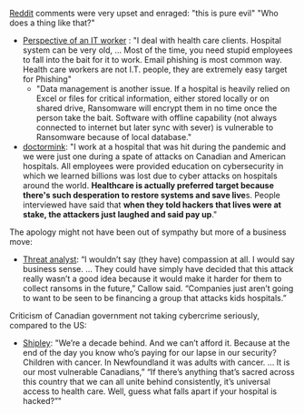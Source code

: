 [Reddit](https://www.reddit.com/r/toronto/comments/zsv4no/sickkids_hit_by_ransomware_attack/) comments were very upset and enraged: "this is pure evil" "Who does a thing like that?"
- [Perspective of an IT worker](https://www.reddit.com/r/toronto/comments/zsv4no/comment/j1dj1p7/?utm_source=share&utm_medium=web3x&utm_name=web3xcss&utm_term=1&utm_content=share_button) : "I deal with health care clients. Hospital system can be very old, ... Most of the time, you need stupid employees to fall into the bait for it to work. Email phishing is most common way. Health care workers are not I.T. people, they are extremely easy target for Phishing" 
	- "Data management is another issue. If a hospital is heavily relied on Excel or files for critical information, either stored locally or on shared drive, Ransomware will encrypt them in no time once the person take the bait. Software with offline capability (not always connected to internet but later sync with sever) is vulnerable to Ransomware because of local database."
- [doctormink](https://www.reddit.com/r/toronto/comments/zsv4no/comment/j1dmjka/?utm_source=share&utm_medium=web3x&utm_name=web3xcss&utm_term=1&utm_content=share_button): "I work at a hospital that was hit during the pandemic and we were just one during a spate of attacks on Canadian and American hospitals. All employees were provided education on cybersecurity in which we learned billions was lost due to cyber attacks on hospitals around the world. **Healthcare is actually preferred target because there's such desperation to restore systems and save live**s. People interviewed have said that **when they told hackers that lives were at stake, the attackers just laughed and said pay up**."

The apology might not have been out of sympathy but more of a business move:
- [Threat analyst](https://www.thestar.com/news/canada/sickkids-attack-and-apology-pulls-ransomware-s-robin-hood-into-spotlight/article_5ebeb7d4-4154-58d6-97ce-dbf4404f8311.html): “I wouldn’t say (they have) compassion at all. I would say business sense. … They could have simply have decided that this attack really wasn’t a good idea because it would make it harder for them to collect ransoms in the future,” Callow said. “Companies just aren’t going to want to be seen to be financing a group that attacks kids hospitals.”

Criticism of Canadian government not taking cybercrime seriously, compared to the US:
- [Shipley](https://www.thestar.com/news/canada/sickkids-attack-and-apology-pulls-ransomware-s-robin-hood-into-spotlight/article_5ebeb7d4-4154-58d6-97ce-dbf4404f8311.html): "We’re a decade behind. And we can’t afford it. Because at the end of the day you know who’s paying for our lapse in our security? Children with cancer. In Newfoundland it was adults with cancer. … It is our most vulnerable Canadians,” “If there’s anything that’s sacred across this country that we can all unite behind consistently, it’s universal access to health care. Well, guess what falls apart if your hospital is hacked?”"